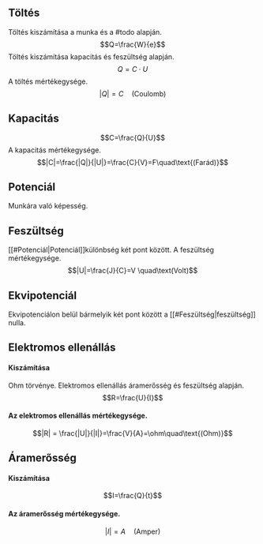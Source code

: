 ## Töltés
Töltés kiszámítása a munka és a #todo alapján.
$$Q=\frac{W}{e}$$
Töltés kiszámítása kapacitás és feszültség alapján.
$$Q=C\cdot U$$
A töltés mértékegysége.
$$|Q| =C \quad\text{(Coulomb)}$$
## Kapacitás
$$C=\frac{Q}{U}$$
A kapacitás mértékegysége.
$$|C|=\frac{|Q|}{|U|}=\frac{C}{V}=F\quad\text{(Farád)}$$
## Potenciál
Munkára való képesség.

## Feszültség
[[#Potenciál|Potenciál]]különbség két pont között.
A feszültség mértékegysége.
$$|U|=\frac{J}{C}=V \quad\text(Volt)$$
## Ekvipotenciál
Ekvipotenciálon belül bármelyik két pont között a [[#Feszültség|feszültség]] nulla.
## Elektromos ellenállás
#### Kiszámítása
Ohm törvénye. Elektromos ellenállás áramerősség és feszültség alapján.
$$R=\frac{U}{I}$$ 
#### Az elektromos ellenállás mértékegysége.
$$|R| = \frac{|U|}{|I|}=\frac{V}{A}=\ohm\quad\text{(Ohm)}$$
## Áramerősség
#### Kiszámítása
$$I=\frac{Q}{t}$$
#### Az áramerősség mértékegysége.
$$|I|=A \quad\text{(Amper)}$$